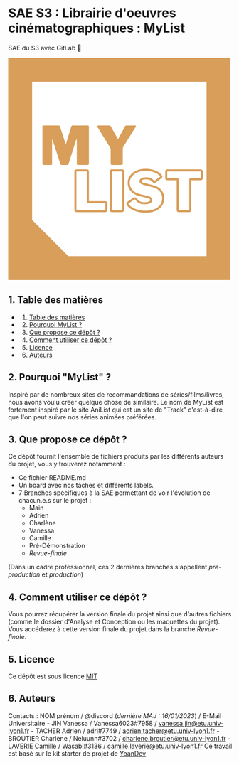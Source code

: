 # SAE S3 : Librairie d'oeuvres cinématographiques : MyList

SAE du S3 avec GitLab 🦊

![bannière](.ressources/Logo_MyList.png)

##  1. <a name='Tabledesmatires'></a> Table des matières
<!-- vscode-markdown-toc -->
* 1. [ Table des matières](#Tabledesmatires)
* 2. [Pourquoi MyList ?](#PourquoiML)
* 3. [Que propose ce dépôt ?](#Queproposecedpt)
* 4. [Comment utiliser ce dépôt ?](#Commentutilisercedpt)
* 5. [Licence](#Licence)
* 6. [Auteurs](#Auteur)

<!-- vscode-markdown-toc-config
	numbering=true
	autoSave=true
	/vscode-markdown-toc-config -->
<!-- /vscode-markdown-toc -->

##  2. <a name='PourquoiML'></a>Pourquoi "MyList" ?

Inspiré par de nombreux sites de recommandations de séries/films/livres, nous avons voulu créer quelque chose de similaire. Le nom de MyList est fortement inspiré par le site AniList qui est un site de "Track" c'est-à-dire que l'on peut suivre nos séries animées préférées.

##  3. <a name='Queproposecedpt'></a>Que propose ce dépôt ?

Ce dépôt fournit l'ensemble de fichiers produits par les différents auteurs du projet, vous y trouverez notamment :
-   Ce fichier README.md
-   Un board avec nos tâches et différents labels.
-   7 Branches spécifiques à la SAE permettant de voir l'évolution de chacun.e.s sur le projet :
    -   Main
	-	Adrien
	-	Charlène
	-	Vanessa
	-	Camille
    -   Pré-Démonstration
    -   _Revue-finale_

(Dans un cadre professionnel, ces 2 dernières branches s'appellent _pré-production_ et _production_)

##  4. <a name='Commentutilisercedpt'></a>Comment utiliser ce dépôt ?

Vous pourrez récupérer la version finale du projet ainsi que d'autres fichiers (comme le dossier d'Analyse et Conception ou les maquettes du projet). Vous accéderez à cette version finale du projet dans la branche _Revue-finale_.

##  5. <a name='Licence'></a>Licence

Ce dépôt est sous licence [MIT](LICENSE)

##  6. <a name='Auteur'></a>Auteurs
Contacts : NOM prénom / @discord (*dernière MAJ : 16/01/2023*) / E-Mail Universitaire
	- JIN  Vanessa /  Vanessa6023#7958 / vanessa.jin@etu.univ-lyon1.fr
	- TACHER Adrien / adri#7749 / adrien.tacher@etu.univ-lyon1.fr
	- BROUTIER Charlène / Neluunn#3702 / charlene.broutier@etu.univ-lyon1.fr
	- LAVERIE Camille / Wasabi#3136 / camille.laverie@etu.univ-lyon1.fr
Ce travail est basé sur le kit starter de projet de [YoanDev](https://yoandev.co)
